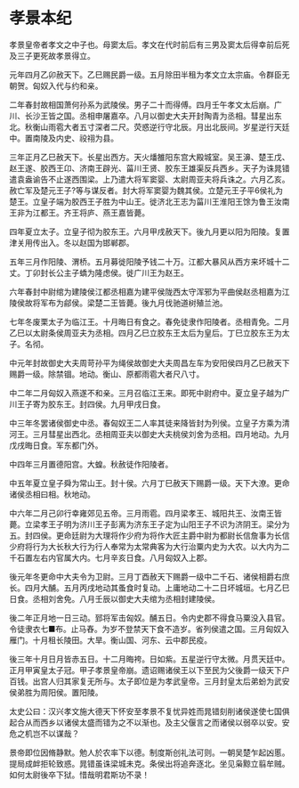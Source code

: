 # 孝景本纪

孝景皇帝者孝文之中子也。母窦太后。孝文在代时前后有三男及窦太后得幸前后死及三子更死故孝景得立。

元年四月乙卯赦天下。乙巳赐民爵一级。五月除田半租为孝文立太宗庙。令群臣无朝贺。匈奴入代与约和亲。

二年春封故相国萧何孙系为武陵侯。男子二十而得傅。四月壬午孝文太后崩。广川、长沙王皆之国。丞相申屠嘉卒。八月以御史大夫开封陶青为丞相。彗星出东北。秋衡山雨雹大者五寸深者二尺。荧惑逆行守北辰。月出北辰间。岁星逆行天廷中。置南陵及内史、祋祤为县。

三年正月乙巳赦天下。长星出西方。天火燔雒阳东宫大殿城室。吴王濞、楚王戊、赵王遂、胶西王卬、济南王辟光、菑川王贤、胶东王雄渠反兵西乡。天子为诛晁错遣袁盎谕告不止遂西围梁。上乃遣大将军窦婴、太尉周亚夫将兵诛之。六月乙亥。赦亡军及楚元王子?等与谋反者。封大将军窦婴为魏其侯。立楚元王子平6侯礼为楚王。立皇子端为胶西王子胜为中山王。徙济北王志为菑川王淮阳王馀为鲁王汝南王非为江都王。齐王将庐、燕王嘉皆薨。

四年夏立太子。立皇子彻为胶东王。六月甲戌赦天下。後九月更以阳为阳陵。复置津关用传出入。冬以赵国为邯郸郡。

五年三月作阳陵、渭桥。五月募徙阳陵予钱二十万。江都大暴风从西方来坏城十二丈。丁卯封长公主子蟜为隆虑侯。徙广川王为赵王。

六年春封中尉绾为建陵侯江都丞相嘉为建平侯陇西太守浑邪为平曲侯赵丞相嘉为江陵侯故将军布为鄃侯。梁楚二王皆薨。後九月伐驰道树殖兰池。

七年冬废栗太子为临江王。十月晦日有食之。春免徒隶作阳陵者。丞相青免。二月乙巳以太尉条侯周亚夫为丞相。四月乙巳立胶东王太后为皇后。丁巳立胶东王为太子。名彻。

中元年封故御史大夫周苛孙平为绳侯故御史大夫周昌左车为安阳侯四月乙巳赦天下赐爵一级。除禁锢。地动。衡山、原都雨雹大者尺八寸。

中二年二月匈奴入燕遂不和亲。三月召临江王来。即死中尉府中。夏立皇子越为广川王子寄为胶东王。封四侯。九月甲戌日食。

中三年冬罢诸侯御史中丞。春匈奴王二人率其徒来降皆封为列侯。立皇子方乘为清河王。三月彗星出西北。丞相周亚夫以御史大夫桃侯刘舍为丞相。四月地动。九月戊戌晦日食。军东都门外。

中四年三月置德阳宫。大蝗。秋赦徒作阳陵者。

中五年夏立皇子舜为常山王。封十侯。六月丁巳赦天下赐爵一级。天下大潦。更命诸侯丞相曰相。秋地动。

中六年二月己卯行幸雍郊见五帝。三月雨雹。四月梁孝王、城阳共王、汝南王皆薨。立梁孝王子明为济川王子彭离为济东王子定为山阳王子不识为济阴王。梁分为五。封四侯。更命廷尉为大理将作少府为将作大匠主爵中尉为都尉长信詹事为长信少府将行为大长秋大行为行人奉常为太常典客为大行治粟内史为大农。以大内为二千石置左右内官属大内。七月辛亥日食。八月匈奴入上郡。

後元年冬更命中大夫令为卫尉。三月丁酉赦天下赐爵一级中二千石、诸侯相爵右庶长。四月大酺。五月丙戌地动其蚤食时复动。上庸地动二十二日坏城垣。七月乙巳日食。丞相刘舍免。八月壬辰以御史大夫绾为丞相封建陵侯。

後二年正月地一日三动。郅将军击匈奴。酺五日。令内史郡不得食马粟没入县官。令徒隶衣七■布。止马舂。为岁不登禁天下食不造岁。省列侯遣之国。三月匈奴入雁门。十月租长陵田。大旱。衡山国、河东、云中郡民疫。

後三年十月日月皆赤五日。十二月晦袴。日如紫。五星逆行守太微。月贯天廷中。正月甲寅皇太子冠。甲子孝景皇帝崩。遗诏赐诸侯王以下至民为父後爵一级天下户百钱。出宫人归其家复无所与。太子即位是为孝武皇帝。三月封皇太后弟蚡为武安侯弟胜为周阳侯。置阳陵。

太史公曰：汉兴孝文施大德天下怀安至孝景不复忧异姓而晁错刻削诸侯遂使七国俱起合从而西乡以诸侯太盛而错为之不以渐也。及主父偃言之而诸侯以弱卒以安。安危之机岂不以谋哉？

景帝即位因脩静默。勉人於农率下以德。制度斯创礼法可则。一朝吴楚乍起凶慝。提局成衅拒轮致惑。晁错虽诛梁城未克。条侯出将追奔逐北。坐见枭黥立翦牟贼。如何太尉後卒下狱。惜哉明君斯功不录！


